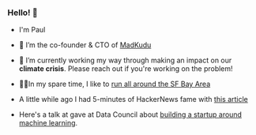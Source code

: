 ### Hello! 👋

- I'm Paul
- 🔭 I’m the co-founder & CTO of [MadKudu](https://www.madkudu.com)
- 🌱 I’m currently working my way through making an impact on our **climate crisis**. Please reach out if you're working on the problem!
- 🏃‍♂️In my spare time, I like to [run all around the SF Bay Area](https://www.strava.com/athletes/104325)

- A little while ago I had 5-minutes of HackerNews fame with [this article](http://attackwithnumbers.com/the-laws-of-shitty-dashboard)
- Here's a talk at gave at Data Council about [building a startup around machine learning](https://www.datacouncil.ai/talks/building-a-lean-ai-startup-lessons-learned).


<!--
**pcothenet/pcothenet** is a ✨ _special_ ✨ repository because its `README.md` (this file) appears on your GitHub profile.

Here are some ideas to get you started:

- 🔭 I’m currently working on ...
- 🌱 I’m currently learning ...
- 👯 I’m looking to collaborate on ...
- 🤔 I’m looking for help with ...
- 💬 Ask me about ...
- 📫 How to reach me: ...
- 😄 Pronouns: ...
- ⚡ Fun fact: ...
-->
